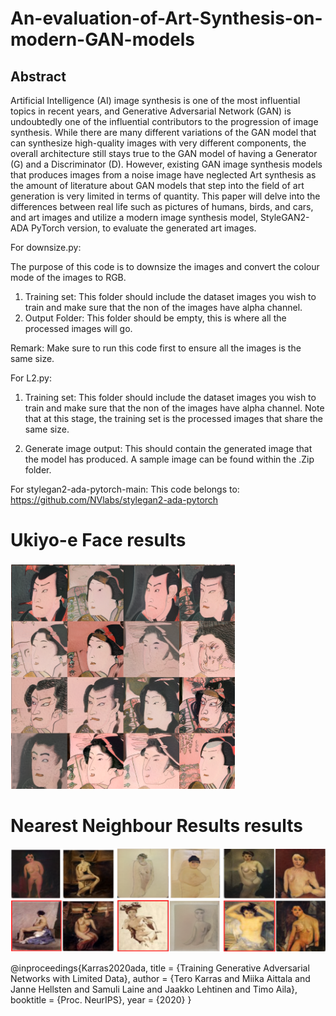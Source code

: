 # An-evaluation-of-Art-Synthesis-on-modern-GAN-models

## Abstract
Artificial Intelligence (AI) image synthesis is one of the most influential topics in recent years,
and Generative Adversarial Network (GAN) is undoubtedly one of the influential contributors
to the progression of image synthesis. While there are many different variations of the GAN
model that can synthesize high-quality images with very different components, the overall
architecture still stays true to the GAN model of having a Generator (G) and a Discriminator
(D). However, existing GAN image synthesis models that produces images from a noise image
have neglected Art synthesis as the amount of literature about GAN models that step into
the field of art generation is very limited in terms of quantity. This paper will delve into the
differences between real life such as pictures of humans, birds, and cars, and art images and
utilize a modern image synthesis model, StyleGAN2-ADA PyTorch version, to evaluate the
generated art images.






For downsize.py:

The purpose of this code is to downsize the images and convert the colour mode of the images to RGB.

1) Training set: This folder should include the dataset images you wish to train and make sure that the non of the images have alpha channel.
2) Output Folder: This folder should be empty, this is where all the processed images will go.

Remark: Make sure to run this code first to ensure all the images is the same size.


For L2.py:

1) Training set: This folder should include the dataset images you wish to train and make sure that the non of the images have alpha channel. Note that at this stage, the training set is the processed images that share the same size.

2) Generate image output: This should contain the generated image that the model has produced. A sample image can be found within the .Zip folder.


For stylegan2-ada-pytorch-main:
This code belongs to: https://github.com/NVlabs/stylegan2-ada-pytorch



# Ukiyo-e Face results

![Alt Text](Ukei.png)


# Nearest Neighbour Results results

![Alt Text](NearestNeighbour.png)







@inproceedings{Karras2020ada,
  title     = {Training Generative Adversarial Networks with Limited Data},
  author    = {Tero Karras and Miika Aittala and Janne Hellsten and Samuli Laine and Jaakko Lehtinen and Timo Aila},
  booktitle = {Proc. NeurIPS},
  year      = {2020}
}
